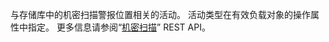 与存储库中的机密扫描警报位置相关的活动。 活动类型在有效负载对象的操作属性中指定。 更多信息请参阅“[机密扫描](/rest/reference/secret-scanning)” REST API。
